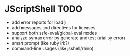 # JScriptShell TODO #

  * add error reports for load()
  * add messages and directives for licenses
  * support both safe-eval/global-eval modes
  * analyze syntax error by generate and test (trial by error)
  * smart prompt (like ruby irb?)
  * command-line usages (like jsshell/rhino)